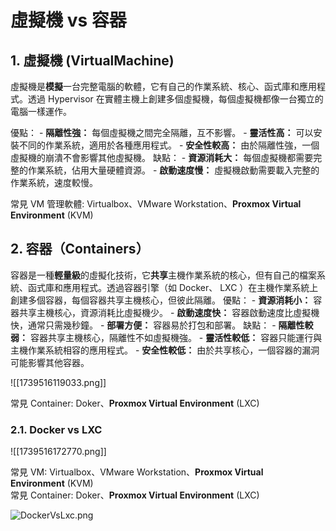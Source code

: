 # 虛擬機 vs 容器

## 1. 虛擬機 (VirtualMachine)

虛擬機是**模擬**一台完整電腦的軟體，它有自己的作業系統、核心、函式庫和應用程式。透過 Hypervisor 在實體主機上創建多個虛擬機，每個虛擬機都像一台獨立的電腦一樣運作。

優點：
	- **隔離性強：** 每個虛擬機之間完全隔離，互不影響。
	- **靈活性高：** 可以安裝不同的作業系統，適用於各種應用程式。
	- **安全性較高：** 由於隔離性強，一個虛擬機的崩潰不會影響其他虛擬機。
缺點：
	- **資源消耗大：** 每個虛擬機都需要完整的作業系統，佔用大量硬體資源。
	- **啟動速度慢：** 虛擬機啟動需要載入完整的作業系統，速度較慢。


常見 VM 管理軟體: Virtualbox、VMware Workstation、**Proxmox Virtual Environment** (KVM)  

## 2. 容器（Containers）

容器是一種**輕量級**的虛擬化技術，它**共享**主機作業系統的核心，但有自己的檔案系統、函式庫和應用程式。透過容器引擎（如 Docker、 LXC ）在主機作業系統上創建多個容器，每個容器共享主機核心，但彼此隔離。
優點：
	- **資源消耗小：** 容器共享主機核心，資源消耗比虛擬機少。
	- **啟動速度快：** 容器啟動速度比虛擬機快，通常只需幾秒鐘。
	- **部署方便：** 容器易於打包和部署。
缺點：
	- **隔離性較弱：** 容器共享主機核心，隔離性不如虛擬機強。
	- **靈活性較低：** 容器只能運行與主機作業系統相容的應用程式。
	- **安全性較低：** 由於共享核心，一個容器的漏洞可能影響其他容器。


![[1739516119033.png]]



常見 Container: Doker、**Proxmox Virtual Environment** (LXC)

### 2.1. Docker vs LXC

![[1739516172770.png]]





























































































常見 VM: Virtualbox、VMware Workstation、**Proxmox Virtual Environment** (KVM)  
常見 Container: Doker、**Proxmox Virtual Environment** (LXC)

![DockerVsLxc.png](app://c5dfcfba7cee24b11afc02e42276864c2d3f/home/loren/Data_1T/projects/Loren%E7%9A%84obsidian%E7%AD%86%E8%A8%98/P%E5%B0%88%E6%A1%88/DockerVsLxc.png?1737622022106)